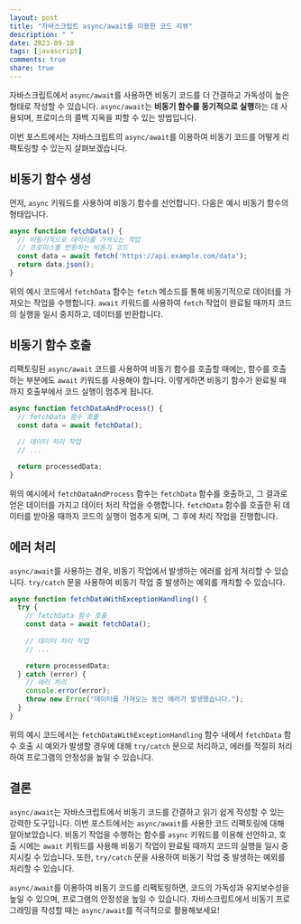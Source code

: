 ```yaml
---
layout: post
title: "자바스크립트 async/await를 이용한 코드 리뷰"
description: " "
date: 2023-09-10
tags: [javascript]
comments: true
share: true
---
```


자바스크립트에서 `async/await`를 사용하면 비동기 코드를 더 간결하고 가독성이 높은 형태로 작성할 수 있습니다. `async/await`는 **비동기 함수를 동기적으로 실행**하는 데 사용되며, 프로미스의 콜백 지옥을 피할 수 있는 방법입니다.

이번 포스트에서는 자바스크립트의 `async/await`를 이용하여 비동기 코드를 어떻게 리팩토링할 수 있는지 살펴보겠습니다.

## 비동기 함수 생성

먼저, `async` 키워드를 사용하여 비동기 함수를 선언합니다. 다음은 예시 비동기 함수의 형태입니다.

```javascript
async function fetchData() {
  // 비동기적으로 데이터를 가져오는 작업
  // 프로미스를 반환하는 비동기 코드
  const data = await fetch('https://api.example.com/data');
  return data.json();
}
```

위의 예시 코드에서 `fetchData` 함수는 `fetch` 메소드를 통해 비동기적으로 데이터를 가져오는 작업을 수행합니다. `await` 키워드를 사용하여 `fetch` 작업이 완료될 때까지 코드의 실행을 일시 중지하고, 데이터를 반환합니다.

## 비동기 함수 호출

리팩토링된 `async/await` 코드를 사용하여 비동기 함수를 호출할 때에는, 함수를 호출하는 부분에도 `await` 키워드를 사용해야 합니다. 이렇게하면 비동기 함수가 완료될 때까지 호출부에서 코드 실행이 멈추게 됩니다.

```javascript
async function fetchDataAndProcess() {
  // fetchData 함수 호출
  const data = await fetchData();
  
  // 데이터 처리 작업
  // ...

  return processedData;
}
```

위의 예시에서 `fetchDataAndProcess` 함수는 `fetchData` 함수를 호출하고, 그 결과로 얻은 데이터를 가지고 데이터 처리 작업을 수행합니다. `fetchData` 함수를 호출한 뒤 데이터를 받아올 때까지 코드의 실행이 멈추게 되며, 그 후에 처리 작업을 진행합니다.

## 에러 처리

`async/await`를 사용하는 경우, 비동기 작업에서 발생하는 에러를 쉽게 처리할 수 있습니다. `try/catch` 문을 사용하여 비동기 작업 중 발생하는 예외를 캐치할 수 있습니다.

```javascript
async function fetchDataWithExceptionHandling() {
  try {
    // fetchData 함수 호출
    const data = await fetchData();
    
    // 데이터 처리 작업
    // ...

    return processedData;
  } catch (error) {
    // 에러 처리
    console.error(error);
    throw new Error("데이터를 가져오는 동안 에러가 발생했습니다.");
  }
}
```

위의 예시 코드에서는 `fetchDataWithExceptionHandling` 함수 내에서 `fetchData` 함수 호출 시 예외가 발생할 경우에 대해 `try/catch` 문으로 처리하고, 에러를 적절히 처리하여 프로그램의 안정성을 높일 수 있습니다.

## 결론

`async/await`는 자바스크립트에서 비동기 코드를 간결하고 읽기 쉽게 작성할 수 있는 강력한 도구입니다. 이번 포스트에서는 `async/await`를 사용한 코드 리팩토링에 대해 알아보았습니다. 비동기 작업을 수행하는 함수를 `async` 키워드를 이용해 선언하고, 호출 시에는 `await` 키워드를 사용해 비동기 작업이 완료될 때까지 코드의 실행을 일시 중지시킬 수 있습니다. 또한, `try/catch` 문을 사용하여 비동기 작업 중 발생하는 예외를 처리할 수 있습니다.

`async/await`를 이용하여 비동기 코드를 리팩토링하면, 코드의 가독성과 유지보수성을 높일 수 있으며, 프로그램의 안정성을 높일 수 있습니다. 자바스크립트에서 비동기 프로그래밍을 작성할 때는 `async/await`를 적극적으로 활용해보세요!